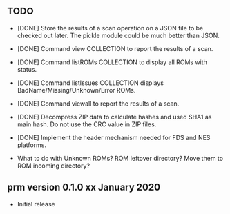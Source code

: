 ## TODO

 * [DONE] Store the results of a scan operation on a JSON file to be checked out later.
   The pickle module could be much better than JSON.

 * [DONE] Command view COLLECTION to report the results of a scan.

 * [DONE] Command listROMs COLLECTION to display all ROMs with status.

 * [DONE] Command listIssues COLLECTION displays BadName/Missing/Unknown/Error ROMs.

 * [DONE] Command viewall to report the results of a scan.

 * [DONE] Decompress ZIP data to calculate hashes and used SHA1 as main hash.
   Do not use the CRC value in ZIP files.

 * [DONE] Implement the header mechanism needed for FDS and NES platforms.

 * What to do with Unknown ROMs? ROM leftover directory? Move them to ROM incoming directory?

## prm version 0.1.0 xx January 2020

  * Initial release
